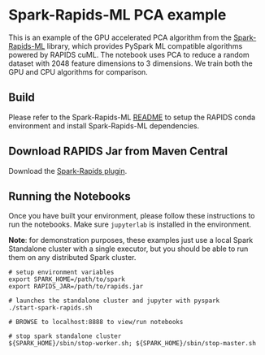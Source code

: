 # Spark-Rapids-ML PCA example

This is an example of the GPU accelerated PCA algorithm from the [Spark-Rapids-ML](https://github.com/NVIDIA/spark-rapids-ml) library, which provides PySpark ML compatible algorithms powered by RAPIDS cuML. 
The notebook uses PCA to reduce a random dataset with 2048 feature dimensions to 3 dimensions. We train both the GPU and CPU algorithms for comparison. 

## Build

Please refer to the Spark-Rapids-ML [README](https://github.com/NVIDIA/spark-rapids-ml/blob/HEAD/python) to setup the RAPIDS conda environment and install Spark-Rapids-ML dependencies. 

## Download RAPIDS Jar from Maven Central

Download the [Spark-Rapids plugin](https://nvidia.github.io/spark-rapids/docs/download.html#download-rapids-accelerator-for-apache-spark-v24081).  

## Running the Notebooks

Once you have built your environment, please follow these instructions to run the notebooks. Make sure `jupyterlab` is installed in the environment.

**Note**: for demonstration purposes, these examples just use a local Spark Standalone cluster with a single executor, but you should be able to run them on any distributed Spark cluster.
```
# setup environment variables
export SPARK_HOME=/path/to/spark
export RAPIDS_JAR=/path/to/rapids.jar

# launches the standalone cluster and jupyter with pyspark
./start-spark-rapids.sh

# BROWSE to localhost:8888 to view/run notebooks

# stop spark standalone cluster
${SPARK_HOME}/sbin/stop-worker.sh; ${SPARK_HOME}/sbin/stop-master.sh
```
